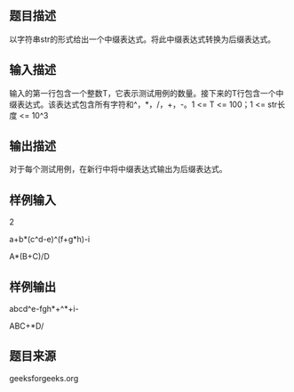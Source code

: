## 题目描述
以字符串str的形式给出一个中缀表达式。将此中缀表达式转换为后缀表达式。
## 输入描述
输入的第一行包含一个整数T，它表示测试用例的数量。接下来的T行包含一个中缀表达式。该表达式包含所有字符和^，*，/，+，-。1 <= T <= 100；1 <= str长度 <= 10^3
## 输出描述
对于每个测试用例，在新行中将中缀表达式输出为后缀表达式。
## 样例输入
2

a+b*(c^d-e)^(f+g*h)-i

A*(B+C)/D
## 样例输出
abcd^e-fgh*+^*+i-

ABC+*D/
## 题目来源
geeksforgeeks.org